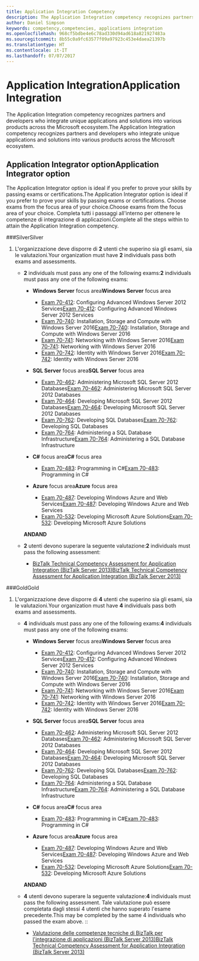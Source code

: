 ```yaml
---
title: Application Integration Competency
description: The Application Integration competency recognizes partners and developers who integrate unique applications and solutions into various products across the Microsoft ecosystem.
author: Daniel Simpson
keywords: competency,competencies, applications integration
ms.openlocfilehash: 968cf5bdbe4e6c78ad330d94ad618a821927483a
ms.sourcegitcommit: 8b55c0a9fc63577f09a97923c453e4daea21397b
ms.translationtype: HT
ms.contentlocale: it-IT
ms.lasthandoff: 07/07/2017
---
```

# <a name="application-integration"></a><span data-ttu-id="12307-104">Application Integration</span><span class="sxs-lookup"><span data-stu-id="12307-104">Application Integration</span></span> 
<span data-ttu-id="12307-105">The Application Integration competency recognizes partners and developers who integrate unique applications and solutions into various products across the Microsoft ecosystem.</span><span class="sxs-lookup"><span data-stu-id="12307-105">The Application Integration competency recognizes partners and developers who integrate unique applications and solutions into various products across the Microsoft ecosystem.</span></span> 

## <a name="application-integrator-option"></a><span data-ttu-id="12307-106">Application Integrator option</span><span class="sxs-lookup"><span data-stu-id="12307-106">Application Integrator option</span></span>

<span data-ttu-id="12307-107">The Application Integrator option is ideal if you prefer to prove your skills by passing exams or certifications.</span><span class="sxs-lookup"><span data-stu-id="12307-107">The Application Integrator option is ideal if you prefer to prove your skills by passing exams or certifications.</span></span> <span data-ttu-id="12307-108">Choose exams from the focus area of your choice.</span><span class="sxs-lookup"><span data-stu-id="12307-108">Choose exams from the focus area of your choice.</span></span> <span data-ttu-id="12307-109">Completa tutti i passaggi all'interno per ottenere le competenze di integrazione di applicazioni.</span><span class="sxs-lookup"><span data-stu-id="12307-109">Complete all the steps within to attain the Application Integration competency.</span></span>

###<a name="silver"></a><span data-ttu-id="12307-110">Silver</span><span class="sxs-lookup"><span data-stu-id="12307-110">Silver</span></span>
1. <span data-ttu-id="12307-111">L'organizzazione deve disporre di **2** utenti che superino sia gli esami, sia le valutazioni.</span><span class="sxs-lookup"><span data-stu-id="12307-111">Your organization must have **2** individuals pass both exams and assessments.</span></span>

    - <span data-ttu-id="12307-112">**2** individuals must pass any one of the following exams:</span><span class="sxs-lookup"><span data-stu-id="12307-112">**2** individuals must pass any one of the following exams:</span></span>

        - <span data-ttu-id="12307-113">**Windows Server** focus area</span><span class="sxs-lookup"><span data-stu-id="12307-113">**Windows Server** focus area</span></span>
            - <span data-ttu-id="12307-114">[Exam 70-412](https://www.microsoft.com/en-us/learning/exam-70-412.aspx): Configuring Advanced Windows Server 2012 Services</span><span class="sxs-lookup"><span data-stu-id="12307-114">[Exam 70-412](https://www.microsoft.com/en-us/learning/exam-70-412.aspx): Configuring Advanced Windows Server 2012 Services</span></span>
            - <span data-ttu-id="12307-115">[Exam 70-740](https://www.microsoft.com/en-us/learning/exam-70-740.aspx): Installation, Storage and Compute with Windows Server 2016</span><span class="sxs-lookup"><span data-stu-id="12307-115">[Exam 70-740](https://www.microsoft.com/en-us/learning/exam-70-740.aspx): Installation, Storage and Compute with Windows Server 2016</span></span>
            - <span data-ttu-id="12307-116">[Exam 70-741](https://www.microsoft.com/en-us/learning/exam-70-741.aspx): Networking with Windows Server 2016</span><span class="sxs-lookup"><span data-stu-id="12307-116">[Exam 70-741](https://www.microsoft.com/en-us/learning/exam-70-741.aspx): Networking with Windows Server 2016</span></span>
            - <span data-ttu-id="12307-117">[Exam 70-742](https://www.microsoft.com/en-us/learning/exam-70-742.aspx): Identity with Windows Server 2016</span><span class="sxs-lookup"><span data-stu-id="12307-117">[Exam 70-742](https://www.microsoft.com/en-us/learning/exam-70-742.aspx): Identity with Windows Server 2016</span></span>

        - <span data-ttu-id="12307-118">**SQL Server** focus area</span><span class="sxs-lookup"><span data-stu-id="12307-118">**SQL Server** focus area</span></span>

            - <span data-ttu-id="12307-119">[Exam 70-462](https://www.microsoft.com/en-us/learning/exam-70-462.aspx): Administering Microsoft SQL Server 2012 Databases</span><span class="sxs-lookup"><span data-stu-id="12307-119">[Exam 70-462](https://www.microsoft.com/en-us/learning/exam-70-462.aspx): Administering Microsoft SQL Server 2012 Databases</span></span>
            - <span data-ttu-id="12307-120">[Exam 70-464](https://www.microsoft.com/en-us/learning/exam-70-464.aspx): Developing Microsoft SQL Server 2012 Databases</span><span class="sxs-lookup"><span data-stu-id="12307-120">[Exam 70-464](https://www.microsoft.com/en-us/learning/exam-70-464.aspx): Developing Microsoft SQL Server 2012 Databases</span></span>
            - <span data-ttu-id="12307-121">[Exam 70-762](https://www.microsoft.com/en-us/learning/exam-70-762.aspx): Developing SQL Databases</span><span class="sxs-lookup"><span data-stu-id="12307-121">[Exam 70-762](https://www.microsoft.com/en-us/learning/exam-70-762.aspx): Developing SQL Databases</span></span>
            - <span data-ttu-id="12307-122">[Exam 70-764](https://www.microsoft.com/en-us/learning/exam-70-764.aspx): Administering a SQL Database Infrastructure</span><span class="sxs-lookup"><span data-stu-id="12307-122">[Exam 70-764](https://www.microsoft.com/en-us/learning/exam-70-764.aspx): Administering a SQL Database Infrastructure</span></span>

        - <span data-ttu-id="12307-123">**C#** focus area</span><span class="sxs-lookup"><span data-stu-id="12307-123">**C#** focus area</span></span> 

            - <span data-ttu-id="12307-124">[Exam 70-483](https://www.microsoft.com/en-us/learning/exam-70-483.aspx): Programming in C#</span><span class="sxs-lookup"><span data-stu-id="12307-124">[Exam 70-483](https://www.microsoft.com/en-us/learning/exam-70-483.aspx): Programming in C#</span></span>

        - <span data-ttu-id="12307-125">**Azure** focus area</span><span class="sxs-lookup"><span data-stu-id="12307-125">**Azure** focus area</span></span>

            - <span data-ttu-id="12307-126">[Exam 70-487](https://www.microsoft.com/en-us/learning/exam-70-487.aspx): Developing Windows Azure and Web Services</span><span class="sxs-lookup"><span data-stu-id="12307-126">[Exam 70-487](https://www.microsoft.com/en-us/learning/exam-70-487.aspx): Developing Windows Azure and Web Services</span></span>
            - <span data-ttu-id="12307-127">[Exam 70-532](https://www.microsoft.com/en-us/learning/exam-70-532.aspx): Developing Microsoft Azure Solutions</span><span class="sxs-lookup"><span data-stu-id="12307-127">[Exam 70-532](https://www.microsoft.com/en-us/learning/exam-70-532.aspx): Developing Microsoft Azure Solutions</span></span>

        **<span data-ttu-id="12307-128">AND</span><span class="sxs-lookup"><span data-stu-id="12307-128">AND</span></span>**

    - <span data-ttu-id="12307-129">**2** utenti devono superare la seguente valutazione:</span><span class="sxs-lookup"><span data-stu-id="12307-129">**2** individuals must pass the following assessment:</span></span>

        - [<span data-ttu-id="12307-130">BizTalk Technical Competency Assessment for Application Integration (BizTalk Server 2013)</span><span class="sxs-lookup"><span data-stu-id="12307-130">BizTalk Technical Competency Assessment for Application Integration (BizTalk Server 2013)</span></span>](https://partneruniversity.microsoft.com/?whr=uri:MicrosoftAccount&courseId=12286&scoId=Id3XwITSB_2805299993)

###<a name="gold"></a><span data-ttu-id="12307-131">Gold</span><span class="sxs-lookup"><span data-stu-id="12307-131">Gold</span></span>
1. <span data-ttu-id="12307-132">L'organizzazione deve disporre di **4** utenti che superino sia gli esami, sia le valutazioni.</span><span class="sxs-lookup"><span data-stu-id="12307-132">Your organization must have **4** individuals pass both exams and assessments.</span></span>

    - <span data-ttu-id="12307-133">**4** individuals must pass any one of the following exams:</span><span class="sxs-lookup"><span data-stu-id="12307-133">**4** individuals must pass any one of the following exams:</span></span>

        - <span data-ttu-id="12307-134">**Windows Server** focus area</span><span class="sxs-lookup"><span data-stu-id="12307-134">**Windows Server** focus area</span></span>

            - <span data-ttu-id="12307-135">[Exam 70-412](https://www.microsoft.com/en-us/learning/exam-70-412.aspx): Configuring Advanced Windows Server 2012 Services</span><span class="sxs-lookup"><span data-stu-id="12307-135">[Exam 70-412](https://www.microsoft.com/en-us/learning/exam-70-412.aspx): Configuring Advanced Windows Server 2012 Services</span></span>
            - <span data-ttu-id="12307-136">[Exam 70-740](https://www.microsoft.com/en-us/learning/exam-70-740.aspx): Installation, Storage and Compute with Windows Server 2016</span><span class="sxs-lookup"><span data-stu-id="12307-136">[Exam 70-740](https://www.microsoft.com/en-us/learning/exam-70-740.aspx): Installation, Storage and Compute with Windows Server 2016</span></span>
            - <span data-ttu-id="12307-137">[Exam 70-741](https://www.microsoft.com/en-us/learning/exam-70-741.aspx): Networking with Windows Server 2016</span><span class="sxs-lookup"><span data-stu-id="12307-137">[Exam 70-741](https://www.microsoft.com/en-us/learning/exam-70-741.aspx): Networking with Windows Server 2016</span></span>
            - <span data-ttu-id="12307-138">[Exam 70-742](https://www.microsoft.com/en-us/learning/exam-70-742.aspx): Identity with Windows Server 2016</span><span class="sxs-lookup"><span data-stu-id="12307-138">[Exam 70-742](https://www.microsoft.com/en-us/learning/exam-70-742.aspx): Identity with Windows Server 2016</span></span>

        - <span data-ttu-id="12307-139">**SQL Server** focus area</span><span class="sxs-lookup"><span data-stu-id="12307-139">**SQL Server** focus area</span></span>

            - <span data-ttu-id="12307-140">[Exam 70-462](https://www.microsoft.com/en-us/learning/exam-70-462.aspx): Administering Microsoft SQL Server 2012 Databases</span><span class="sxs-lookup"><span data-stu-id="12307-140">[Exam 70-462](https://www.microsoft.com/en-us/learning/exam-70-462.aspx): Administering Microsoft SQL Server 2012 Databases</span></span>
            - <span data-ttu-id="12307-141">[Exam 70-464](https://www.microsoft.com/en-us/learning/exam-70-464.aspx): Developing Microsoft SQL Server 2012 Databases</span><span class="sxs-lookup"><span data-stu-id="12307-141">[Exam 70-464](https://www.microsoft.com/en-us/learning/exam-70-464.aspx): Developing Microsoft SQL Server 2012 Databases</span></span>
            - <span data-ttu-id="12307-142">[Exam 70-762](https://www.microsoft.com/en-us/learning/exam-70-762.aspx): Developing SQL Databases</span><span class="sxs-lookup"><span data-stu-id="12307-142">[Exam 70-762](https://www.microsoft.com/en-us/learning/exam-70-762.aspx): Developing SQL Databases</span></span>
            - <span data-ttu-id="12307-143">[Exam 70-764](https://www.microsoft.com/en-us/learning/exam-70-764.aspx): Administering a SQL Database Infrastructure</span><span class="sxs-lookup"><span data-stu-id="12307-143">[Exam 70-764](https://www.microsoft.com/en-us/learning/exam-70-764.aspx): Administering a SQL Database Infrastructure</span></span>

        - <span data-ttu-id="12307-144">**C#** focus area</span><span class="sxs-lookup"><span data-stu-id="12307-144">**C#** focus area</span></span> 

            - <span data-ttu-id="12307-145">[Exam 70-483](https://www.microsoft.com/en-us/learning/exam-70-483.aspx): Programming in C#</span><span class="sxs-lookup"><span data-stu-id="12307-145">[Exam 70-483](https://www.microsoft.com/en-us/learning/exam-70-483.aspx): Programming in C#</span></span>

        - <span data-ttu-id="12307-146">**Azure** focus area</span><span class="sxs-lookup"><span data-stu-id="12307-146">**Azure** focus area</span></span>

            - <span data-ttu-id="12307-147">[Exam 70-487](https://www.microsoft.com/en-us/learning/exam-70-487.aspx): Developing Windows Azure and Web Services</span><span class="sxs-lookup"><span data-stu-id="12307-147">[Exam 70-487](https://www.microsoft.com/en-us/learning/exam-70-487.aspx): Developing Windows Azure and Web Services</span></span>
            - <span data-ttu-id="12307-148">[Exam 70-532](https://www.microsoft.com/en-us/learning/exam-70-532.aspx): Developing Microsoft Azure Solutions</span><span class="sxs-lookup"><span data-stu-id="12307-148">[Exam 70-532](https://www.microsoft.com/en-us/learning/exam-70-532.aspx): Developing Microsoft Azure Solutions</span></span>

        **<span data-ttu-id="12307-149">AND</span><span class="sxs-lookup"><span data-stu-id="12307-149">AND</span></span>**

    - <span data-ttu-id="12307-150">**4** utenti devono superare la seguente valutazione:</span><span class="sxs-lookup"><span data-stu-id="12307-150">**4** individuals must pass the following assessment.</span></span> <span data-ttu-id="12307-151">Tale valutazione può essere completata dagli stessi 4 utenti che hanno superato l'esame precedente.</span><span class="sxs-lookup"><span data-stu-id="12307-151">This may be completed by the same 4 individuals who passed the exam above.</span></span> <span data-ttu-id="12307-152">:</span><span class="sxs-lookup"><span data-stu-id="12307-152">:</span></span>

        - [<span data-ttu-id="12307-153">Valutazione delle competenze tecniche di BizTalk per l'integrazione di applicazioni (BizTalk Server 2013)</span><span class="sxs-lookup"><span data-stu-id="12307-153">BizTalk Technical Competency Assessment for Application Integration (BizTalk Server 2013)</span></span>](https://partneruniversity.microsoft.com/?whr=uri:MicrosoftAccount&courseId=12286&scoId=Id3XwITSB_2805299993)

